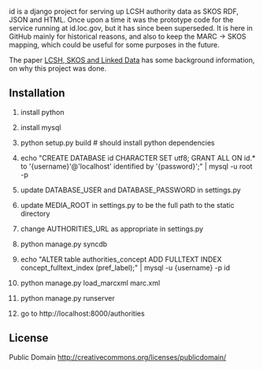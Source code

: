 id is a django project for serving up LCSH authority data as SKOS RDF, JSON
and HTML. Once upon a time it was the prototype code for the service running
at id.loc.gov, but it has since been superseded. It is here in GitHub mainly 
for historical reasons, and also to keep the MARC -> SKOS mapping, which could
be useful for some purposes in the future.

The paper [LCSH, SKOS and Linked Data](http://arxiv.org/abs/0805.2855) has some
background information, on why this project was done.

## Installation

1. install python
1. install mysql
1. python setup.py build # should install python dependencies
1. echo "CREATE DATABASE id CHARACTER SET utf8; GRANT ALL ON id.* to '{username}'@'localhost' identified by '{password}';" | mysql -u root -p

1. update DATABASE_USER and DATABASE_PASSWORD in settings.py
1. update MEDIA_ROOT in settings.py to be the full path to the static directory
1. change AUTHORITIES_URL as appropriate in settings.py 
1. python manage.py syncdb
1. echo "ALTER table authorities_concept ADD FULLTEXT INDEX concept_fulltext_index (pref_label);" | mysql -u {username} -p id
1. python manage.py load_marcxml marc.xml
1. python manage.py runserver
1. go to http://localhost:8000/authorities

## License

Public Domain <http://creativecommons.org/licenses/publicdomain/>
